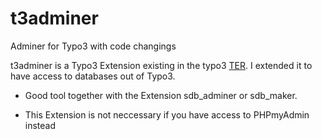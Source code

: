 # t3adminer
Adminer for Typo3  with code changings

t3adminer is a Typo3 Extension existing in the typo3 <a target="_blank" href="https://extensions.typo3.org/">TER</a>. I extended it to have access to databases out of Typo3.

- Good tool together with the Extension sdb_adminer or sdb_maker. 

- This Extension is not neccessary if you have access to PHPmyAdmin instead
